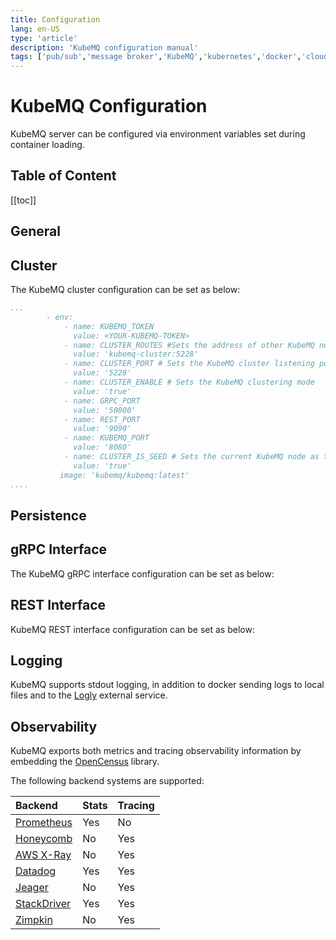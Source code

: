 ```yaml
---
title: Configuration
lang: en-US
type: 'article'
description: 'KubeMQ configuration manual'
tags: ['pub/sub','message broker','KubeMQ','kubernetes','docker','cloud native','message queue']
---
```

# KubeMQ Configuration
KubeMQ server can be configured via environment variables set during container loading.

## Table of Content
[[toc]]
## General

<CodeSwitcher :languages="{token:'With Token',lic:'With License Key'}" :isolated="true">

<template v-slot:token>

The KubeMQ general configuration can be set as below:

``` yaml
...
        - env:
            - name: KUBEMQ_TOKEN # Sets the KubeMQ token key
              value: <YOUR-KUBEMQ-TOKEN>
            - name: CLUSTER_ROUTES 
              value: 'kubemq-cluster:5228'
            - name: CLUSTER_PORT
              value: '5228'
            - name: CLUSTER_ENABLE 
              value: 'true'
            - name: GRPC_PORT
              value: '50000'
            - name: REST_PORT
              value: '9090'
            - name: KUBEMQ_PORT # Sets KubeMQ service API port for health, metrics and traces
              value: '8080'
            - name: KUBEMQ_LOG_LEVEL # Sets KubeMQ stdout log level where:  1 - Debug 2 - Info 3 - Warn 4 - Error 5 - Fatal
              value: '2'  
            - name: KUBEMQ_PROXY # Sets Proxy server address url access (in case license validation failure) 
              value: 'proxy-host:proxy-port'  

           image: 'kubemq/kubemq:latest'
....        
```

</template>

<template v-slot:lic>

In case KubeMQ is deployed into environment without internet connectivity, you can get a license data by contact [support](mailto:support@kubemq.io).

After receiving a license data, you can set the configuration as below:

``` yaml
...
        - env:
            - name: KUBEMQ_TOKEN # Sets the KubeMQ token key
              value: <YOUR-KUBEMQ-TOKEN>
            - name: KUBEMQ_LICENSE_DATA # Sets the KubeMQ license data
              value: <license data>
            - name: CLUSTER_ROUTES 
              value: 'kubemq-cluster:5228'
            - name: CLUSTER_PORT
              value: '5228'
            - name: CLUSTER_ENABLE 
              value: 'true'
            - name: GRPC_PORT
              value: '50000'
            - name: REST_PORT
              value: '9090'
            - name: KUBEMQ_PORT # Sets KubeMQ service API port for health, metrics and traces
              value: '8080'
            - name: KUBEMQ_LOG_LEVEL # Sets KubeMQ stdout log level where:  1 - Debug 2 - Info 3 - Warn 4 - Error 5 - Fatal
              value: '2'  
            - name: KUBEMQ_PROXY # Sets Proxy server address url access (in case license validation failure) 
              value: 'proxy-host:proxy-port'  

           image: 'kubemq/kubemq:latest'
....        
```

</template>


</CodeSwitcher>





## Cluster
The KubeMQ cluster configuration can be set as below:

``` yaml
...
        - env:
            - name: KUBEMQ_TOKEN
              value: <YOUR-KUBEMQ-TOKEN>
            - name: CLUSTER_ROUTES #Sets the address of other KubeMQ nodes forming a cluster 
              value: 'kubemq-cluster:5228'
            - name: CLUSTER_PORT # Sets the KubeMQ cluster listening port 
              value: '5228'
            - name: CLUSTER_ENABLE # Sets the KubeMQ clustering mode
              value: 'true'
            - name: GRPC_PORT
              value: '50000'
            - name: REST_PORT
              value: '9090'
            - name: KUBEMQ_PORT
              value: '8080'
            - name: CLUSTER_IS_SEED # Sets the current KubeMQ node as the seed (when not running as the stateful set 
              value: 'true'  
           image: 'kubemq/kubemq:latest'
....        
```


## Persistence

<CodeSwitcher :languages="{general:'General',queues:'Queues'}" :isolated="true">

<template v-slot:general>


The KubeMQ general persistence configuration can be set as below:


``` yaml
...
        - env:
            - name: KUBEMQ_TOKEN
              value: <YOUR-KUBEMQ-TOKEN>
            - name: CLUSTER_ROUTES
              value: 'kubemq-cluster:5228'
            - name: CLUSTER_PORT
              value: '5228'
            - name: CLUSTER_ENABLE
              value: 'true'
            - name: GRPC_PORT
              value: '50000'
            - name: REST_PORT
              value: '9090'
            - name: KUBEMQ_PORT
              value: '8080'
            - name: STORE_DIR # Sets KubeMQ persistence folder 
              value: '/store'  
            - name: STORE_CLEAN  # true=KubeMQ will clean all the files in the store on boot       
              value: 'true'  
            - name: STORE_MAX_QUEUES # Sets KubeMQ limit of the number of persistent channels/queues, 0 = unlimited    
              value: '0'   
            - name: STORE_MAX_SUBSCRIBERS # Sets KubeMQ limit of the number of subscribers per channel/queue, 0 = unlimited 
              value: '0'   
            - name: STORE_MAX_MESSAGES  # Sets KubeMQ limit of the number of stored messages per channel/queue, 0 = unlimited       
              value: '0'  
            - name: STORE_MAX_SIZE  # Sets KubeMQ max size in bytes per channel/queue, 0 = unlimited        
              value: '0'  
            - name: STORE_MAX_RETENTION # Sets KubeMQ store time in minutes for each message per channel/queue, 0 = infinite    
              value: '1440'   
            - name: STORE_MAX_INACTIVITY_PURGE # Sets KubeMQ delete channel/queue due to inactivity time in minutes, 0 = no purging  
              value: '1440'   
           image: 'kubemq/kubemq:latest'
....        
```

</template>

<template v-slot:queues>

The KubeMQ Queues persistence configuration can be set as below:


``` yaml
...
        - env:
            - name: KUBEMQ_TOKEN
              value: <YOUR-KUBEMQ-TOKEN>
            - name: CLUSTER_ROUTES
              value: 'kubemq-cluster:5228'
            - name: CLUSTER_PORT
              value: '5228'
            - name: CLUSTER_ENABLE
              value: 'true'
            - name: GRPC_PORT
              value: '50000'
            - name: REST_PORT
              value: '9090'
            - name: KUBEMQ_PORT
              value: '8080'
            - name: STORE_DIR
              value: '/store'
            - name: QUEUE_MAX_NUMBER_OF_MESSAGE  # Sets max of sending / receiving batch of queue messages, default 1024, 0 is unlimited     
              value: '1024'  
            - name: QUEUE_MAX_WAIT_TIMEOUT_SECONDS # Sets max wait time out allowed for receive message, default 3600 seconds, 1 hour   
              value: '3600'   
            - name: QUEUE_MAX_EXPIRATION_SECONDS #  Sets max expiration allowed for message, default 43200 seconds, 12 hours
              value: '43200'   
            - name: QUEUE_MAX_DELAY_SECONDS  #  Sets max delay seconds allowed for message, default 43200 seconds, 12 hours        
              value: '43200'  
            - name: QUEUE_MAX_RECEIVE_COUNT  # Sets max retires to receive message before discard, default 1024 times      
              value: '1024'  
            - name: QUEUE_MAX_VISIBILITY_SECONDS # Sets max time of hold received message before returning to queue, default 43200 seconds, 12 hours  
              value: '43200'   
            - name: QUEUE_DEFAULT_VISIBILITY_SECONDS #  Sets default time of hold received message before returning to queue, default 60 seconds  
              value: '60'   
            - name: QUEUE_DEFAULT_WAIT_TIMEOUT_SECONDS  # Sets default time to wait for a message in a queue, default 1 second        
              value: '1'                
           image: 'kubemq/kubemq:latest'
....        
```

</template>

</CodeSwitcher>


## gRPC Interface
The KubeMQ gRPC interface configuration can be set as below:


<CodeSwitcher :languages="{general:'General',security:'Security'}" :isolated="true">


<template v-slot:general>

``` yaml
...
        - env:
            - name: KUBEMQ_TOKEN
              value: <YOUR-KUBEMQ-TOKEN>
            - name: CLUSTER_ROUTES
              value: 'kubemq-cluster:5228'
            - name: CLUSTER_PORT
              value: '5228'
            - name: CLUSTER_ENABLE
              value: 'true'
            - name: GRPC_PORT
              value: '50000'
            - name: REST_PORT
              value: '9090'
            - name: KUBEMQ_PORT
              value: '8080'
            - name: STORE_DIR
              value: '/store'
            - name: GRPC_ENABLE  # Enable/Disable the gRPC interface     
              value: 'true'  
            - name: GRPC_PORT # Sets Docker exposed port  
              value: '50000'   
            - name: GRPC_SUB_BUFF_SIZE #  Sets the subscribe message / requests buffer size to use on the server  
              value: '100'   
            - name: GRPC_BODY_LIMIT  # Sets request body limit in bytes (must be > 0)      
              value: '4194304'  
           image: 'kubemq/kubemq:latest'
....        
```

</template>


<template v-slot:security>


``` yaml
...
        - env:
            - name: KUBEMQ_TOKEN
              value: <YOUR-KUBEMQ-TOKEN>
            - name: CLUSTER_ROUTES
              value: 'kubemq-cluster:5228'
            - name: CLUSTER_PORT
              value: '5228'
            - name: CLUSTER_ENABLE
              value: 'true'
            - name: REST_PORT
              value: '9090'
            - name: KUBEMQ_PORT
              value: '8080'
            - name: STORE_DIR
              value: '/store'
            - name: GRPC_ENABLE  # Enable/Disable the gRPC interface     
              value: 'true'  
            - name: GRPC_PORT # Sets Docker exposed port  
              value: '50000'   
            - name: GRPC_SECURITY_TLS_MODE # Sets Security mode, `none` = no security, `tls` = TLS secured  
              value: 'tls'   
            - name: GRPC_SECURITY_CERT_FILE  # Sets CERT file name and location    
              value: './cert_file'  
            - name: GRPC_SECURITY_KEY_FILE # Sets Key file name and location  
              value: './key_file'   
           image: 'kubemq/kubemq:latest'
....        
```

</template>

</CodeSwitcher>


## REST Interface
KubeMQ REST interface configuration can be set as below:


<CodeSwitcher :languages="{general:'General',security:'Security',cors:'CORS'}" :isolated="true">


<template v-slot:general>

``` yaml
...
        - env:
            - name: KUBEMQ_TOKEN
              value: <YOUR-KUBEMQ-TOKEN>
            - name: CLUSTER_ROUTES
              value: 'kubemq-cluster:5228'
            - name: CLUSTER_PORT
              value: '5228'
            - name: CLUSTER_ENABLE
              value: 'true'
            - name: GRPC_PORT
              value: '50000'
            - name: REST_PORT
              value: '9090'
            - name: KUBEMQ_PORT
              value: '8080'
            - name: STORE_DIR
              value: '/store'
            - name: REST_ENABLE  # Enable/Disable REST interface     
              value: 'true'  
            - name: REST_PORT # Sets Docker exposed port  
              value: '9090'   
            - name: REST_SUB_BUFF_SIZE # Sets subscribe message / requests buffer size to use on server  
              value: '100'   
            - name: REST_BODY_LIMIT  #Sets request body limit, (i.e. 2M), limit can be specified as 4x or 4xB, where x is one of the multiple from K, M, G, T or P    
              value: ''  
           image: 'kubemq/kubemq:latest'
....        
```

</template>


<template v-slot:security>


``` yaml
...
        - env:
            - name: KUBEMQ_TOKEN
              value: <YOUR-KUBEMQ-TOKEN>
            - name: CLUSTER_ROUTES
              value: 'kubemq-cluster:5228'
            - name: CLUSTER_PORT
              value: '5228'
            - name: CLUSTER_ENABLE
              value: 'true'
            - name: GRPC_PORT
              value: '50000'
            - name: KUBEMQ_PORT
              value: '8080'
            - name: STORE_DIR
              value: '/store'
            - name: REST_ENABLE  # Enable/Disable REST interface     
              value: 'true'  
            - name: REST_PORT # Sets Docker exposed port  
              value: '9090'   
            - name: REST_SECURITY_TLS_MODE #  Sets Security mode,`none` = no security, `tls` = TLS secured  
              value: 'tls'   
            - name: REST_SECURITY_CERT_FILE  # Sets CERT file name and location    
              value: './cert_file'  
            - name: REST_SECURITY_KEY_FILE # Sets Key file name and location  
              value: './key_file'   
            - name: REST_READ_TIMEOUT  # Sets REST read timeout in seconds 
              value: '60'  
            - name: REST_WRITE_TIMEOUT # Sets REST write timeout in seconds   
              value: '60'   
           image: 'kubemq/kubemq:latest'
....        
```

</template>


<template v-slot:cors>


``` yaml
...
        - env:
            - name: KUBEMQ_TOKEN
              value: <YOUR-KUBEMQ-TOKEN>
            - name: CLUSTER_ROUTES
              value: 'kubemq-cluster:5228'
            - name: CLUSTER_PORT
              value: '5228'
            - name: CLUSTER_ENABLE
              value: 'true'
            - name: GRPC_PORT
              value: '50000'
            - name: REST_PORT
              value: '9090'
            - name: KUBEMQ_PORT
              value: '8080'
            - name: STORE_DIR
              value: '/store'
            - name: REST_ENABLE  # Enable/Disable REST interface     
              value: 'true'  
            - name: REST_PORT # Docker exposed port  
              value: '9090'   
            - name: REST_CORS_ALLOW_ORIGINS # Defines a list of origins that may access the resource, default value *  
              value: '{*}'   
            - name: REST_CORS_ALLOW_METHODS  # Sets a list of origins that may access the resource   
              value: '{"GET", "POST"}'  
            - name: REST_CORS_ALLOW_HEADERS # Sets a list of request headers that can be used when making the actual request  
              value: '{}'   
            - name: REST_CORS_ALLOW_CREDENTIALS  # Sets whether or not the response to the request can be exposed when the credentials flag is true
              value: 'false'  
            - name: REST_CORS_EXPOSE_HEADERS # Sets a whitelist headers that clients are allowed to access   
              value: '{}'               
            - name: REST_CORS_MAX_AGE # Sets how long (in seconds) the results of a pre-flight request can be cached   
              value: '0'   
           image: 'kubemq/kubemq:latest'
....        
```


</template>

</CodeSwitcher>



## Logging

KubeMQ supports stdout logging, in addition to docker sending logs to local files and to the [Logly](https://www.loggly.com/) external service.


<CodeSwitcher :languages="{file:'File',loggly:'Loggly'}" :isolated="true">


<template v-slot:file>

``` yaml
...
        - env:
            - name: KUBEMQ_TOKEN
              value: <YOUR-KUBEMQ-TOKEN>
            - name: CLUSTER_ROUTES
              value: 'kubemq-cluster:5228'
            - name: CLUSTER_PORT
              value: '5228'
            - name: CLUSTER_ENABLE
              value: 'true'
            - name: GRPC_PORT
              value: '50000'
            - name: REST_PORT
              value: '9090'
            - name: KUBEMQ_PORT
              value: '8080'
            - name: STORE_DIR
              value: '/store'
            - name: LOG_FILE_ENABLE  # Enable/Disable saving logs to file    
              value: 'true'  
            - name: LOG_FILE_PATH # Sets file write path, default: ./log
              value: './log'   
           image: 'kubemq/kubemq:latest'
....        
```

</template>


<template v-slot:loggly>


``` yaml
...
        - env:
            - name: KUBEMQ_TOKEN
              value: <YOUR-KUBEMQ-TOKEN>
            - name: CLUSTER_ROUTES
              value: 'kubemq-cluster:5228'
            - name: CLUSTER_PORT
              value: '5228'
            - name: CLUSTER_ENABLE
              value: 'true'
            - name: GRPC_PORT
              value: '50000'
            - name: REST_PORT
              value: '9090'
            - name: KUBEMQ_PORT
              value: '8080'
            - name: STORE_DIR
              value: '/store'
            - name: LOG_LOGGLY_ENABLE  # Enable/Disable sending logs to https://www.loggly.com/ external service    
              value: 'true'  
            - name: LOG_LOGGLY_KEY # Loggly access key  
              value: ''   
            - name: LOG_LOGGLY_FLUSH_INTERVAL # Set Loggly sending logs interval in seconds   
              value: '5'   
           image: 'kubemq/kubemq:latest'
....        
```


</template>


</CodeSwitcher>


## Observability

KubeMQ exports both metrics and tracing observability information by embedding the [OpenCensus](https://opencensus.io/) library.

The following backend systems are supported:

| Backend                                                     | Stats | Tracing |
|:------------------------------------------------------------|:------|:--------|
| [Prometheus](https://prometheus.io/)                        | Yes   | No      |
| [Honeycomb](https://www.honeycomb.io/)                      | No    | Yes     |
| [AWS X-Ray](https://console.aws.amazon.com/xray/home)       | No    | Yes     |
| [Datadog](https://www.datadoghq.com/)                       | Yes   | Yes     |
| [Jeager](https://www.jaegertracing.io/)                     | No    | Yes     |
| [StackDriver](https://console.cloud.google.com/monitoring) | Yes   | Yes     |
| [Zimpkin](https://zipkin.io/)                               | No    | Yes     |



<CodeSwitcher :languages="{prometheus:'Prometheus',jeager:'Jeager',zipkin:'Zipkin', honeycomb:'Honeycomb',google:'StackDriver',amazon:'AWS X-Ray',datadog:'Datadog'}" :isolated="true">


<template v-slot:prometheus>

First, add the following annotations to pod metadata:

```yaml
...
spec:
  selector:
    matchLabels:
      app: kubemq-cluster
  replicas: 3
  serviceName: kubemq-cluster
  template:
    metadata:
      labels:
        app: kubemq-cluster
      annotations: # add here prometheus annotations
        prometheus.io/scrape: 'true'
        prometheus.io/port: '9102'
        prometheus.io/path: '/metrics'       
    spec:
      containers:

...
```

Second, add the following environment variables to KubeMQ's stateful set yaml definition

``` yaml
...
        - env:
            - name: KUBEMQ_TOKEN
              value: <YOUR-KUBEMQ-TOKEN>
            - name: CLUSTER_ROUTES
              value: 'kubemq-cluster:5228'
            - name: CLUSTER_PORT
              value: '5228'
            - name: CLUSTER_ENABLE
              value: 'true'
            - name: GRPC_PORT
              value: '50000'
            - name: REST_PORT
              value: '9090'
            - name: KUBEMQ_PORT
              value: '8080'
            - name: STORE_DIR
              value: '/store'
            - name: METRICS_DISABLE  # Sets KubeMQ and disables observability metrics exporting  
              value: 'false'  
            - name: METRICS_TRACING_SAMPLE # Sets KubeMQ tracing sample probability as a percentage, i.e 0.1 =10%  
              value: '0.1'   
            - name: METRICS_PROMETHEUS_ENABLE  # Enable/Disable Prometheus exporting  
              value: 'true'  
            - name: METRICS_PROMETHEUS_PATH # Sets Prometheus scraping end point (on the KubeMQ service API address)  
              value: '/metrics'   
           image: 'kubemq/kubemq:latest'
....        
```

</template>

<template v-slot:jeager>


Add the following environment variables to KubeMQ's stateful set yaml definition

``` yaml
...
        - env:
            - name: KUBEMQ_TOKEN
              value: <YOUR-KUBEMQ-TOKEN>
            - name: CLUSTER_ROUTES
              value: 'kubemq-cluster:5228'
            - name: CLUSTER_PORT
              value: '5228'
            - name: CLUSTER_ENABLE
              value: 'true'
            - name: GRPC_PORT
              value: '50000'
            - name: REST_PORT
              value: '9090'
            - name: KUBEMQ_PORT
              value: '8080'
            - name: STORE_DIR
              value: '/store'
            - name: METRICS_DISABLE  # Sets KubeMQ and disables observability metrics exporting  
              value: 'false'  
            - name: METRICS_TRACING_SAMPLE # Sets KubeMQ tracing sample probability as a percentage, i.e 0.1 =10%  
              value: '0.1'   
            - name: METRICS_JEAGER_ENABLE # Enable/Disable Jeager exporting 
              value: 'true'  
            - name: METRICS_JEAGER_COLLECTOR_ADDRESS # Sets Jeager collector address 
              value: 'jeager collector address'  
            - name: METRICS_JEAGER_AGENT_ADDRESS # Sets Jeager agent address
              value: 'jeager agent address'  
          image: 'kubemq/kubemq:latest'
....        
```


</template>

<template v-slot:zipkin>

Add the following environment variables to KubeMQ's stateful set yaml definition

``` yaml
...
        - env:
            - name: KUBEMQ_TOKEN
              value: <YOUR-KUBEMQ-TOKEN>
            - name: CLUSTER_ROUTES
              value: 'kubemq-cluster:5228'
            - name: CLUSTER_PORT
              value: '5228'
            - name: CLUSTER_ENABLE
              value: 'true'
            - name: GRPC_PORT
              value: '50000'
            - name: REST_PORT
              value: '9090'
            - name: KUBEMQ_PORT
              value: '8080'
            - name: STORE_DIR
              value: '/store'
            - name: METRICS_DISABLE  # Sets KubeMQ and disables observability metrics exporting  
              value: 'false'  
            - name: METRICS_TRACING_SAMPLE # Sets KubeMQ tracing sample probability as a percentage, i.e 0.1 =10%  
              value: '0.1'   
            - name: METRICS_ZIPKIN_ENABLE # enable/disable Zipkin exporting
              value: 'true'  
            - name: METRICS_ZIPKEIN_REPORTER_ADDRESS # sets Zipkin's reporter address 
              value: '/metrics'  
          image: 'kubemq/kubemq:latest'
....        
```


</template>

<template v-slot:honeycomb>


Add the following environment variables to KubeMQ's stateful set yaml definition

``` yaml
...
        - env:
            - name: KUBEMQ_TOKEN
              value: <YOUR-KUBEMQ-TOKEN>
            - name: CLUSTER_ROUTES
              value: 'kubemq-cluster:5228'
            - name: CLUSTER_PORT
              value: '5228'
            - name: CLUSTER_ENABLE
              value: 'true'
            - name: GRPC_PORT
              value: '50000'
            - name: REST_PORT
              value: '9090'
            - name: KUBEMQ_PORT
              value: '8080'
            - name: STORE_DIR
              value: '/store'
            - name: METRICS_DISABLE  # Sets KubeMQ and disables observability metrics exporting  
              value: 'false'  
            - name: METRICS_TRACING_SAMPLE # Sets KubeMQ tracing sample probability as a percentage, i.e 0.1 =10%  
              value: '0.1'   
            - name: METRICS_HONEYCOMB_ENABLE  # Enable/Disable Honeycomb exporting 
              value: 'true'  
            - name: METRICS_HONEYCOMB_KEY # Sets Honeycomb's key
              value: 'key'   
            - name: METRICS_HONEYCOMB_DATASET # Sets Honeycomb's dataset
              value: 'dataset'  
           image: 'kubemq/kubemq:latest'
....        
```

</template>

<template v-slot:google>

Add the following environment variables to KubeMQ's stateful set yaml definition

``` yaml
...
        - env:
            - name: KUBEMQ_TOKEN
              value: <YOUR-KUBEMQ-TOKEN>
            - name: CLUSTER_ROUTES
              value: 'kubemq-cluster:5228'
            - name: CLUSTER_PORT
              value: '5228'
            - name: CLUSTER_ENABLE
              value: 'true'
            - name: GRPC_PORT
              value: '50000'
            - name: REST_PORT
              value: '9090'
            - name: KUBEMQ_PORT
              value: '8080'
            - name: STORE_DIR
              value: '/store'
            - name: METRICS_DISABLE  # Sets KubeMQ and disables observability metrics exporting  
              value: 'false'  
            - name: METRICS_TRACING_SAMPLE # Sets KubeMQ tracing sample probability as a percentage, i.e 0.1 =10%  
              value: '0.1'   
            - name: METRICS_STACKDRIVER_ENABLE # Enable/Disable Stack Driver exporting 
              value: 'true'  
            - name: METRICS_STACKDRIVER_PROJECT_ID
              value: 'Your Product ID'  # Sets StackDriver project id 
            - name: METRICS_STACKDRIVER_MONITOR_CRDES # Sets StackDriver monitor(stats)credentials file location
              value: 'Your Monitor Creds File'  
            - name: METRICS_STACKDRIVER_TRACE_CREDS # Sets StackDriver traces credentials file location
              value: 'Your Trace Creds File'  
          image: 'kubemq/kubemq:latest'
....        
```

</template>

<template v-slot:amazon>

Add the following environment variables to KubeMQ's stateful set yaml definition

``` yaml
...
        - env:
            - name: KUBEMQ_TOKEN
              value: <YOUR-KUBEMQ-TOKEN>
            - name: CLUSTER_ROUTES
              value: 'kubemq-cluster:5228'
            - name: CLUSTER_PORT
              value: '5228'
            - name: CLUSTER_ENABLE
              value: 'true'
            - name: GRPC_PORT
              value: '50000'
            - name: REST_PORT
              value: '9090'
            - name: KUBEMQ_PORT
              value: '8080'
            - name: STORE_DIR
              value: '/store'
            - name: METRICS_DISABLE  # Sets KubeMQ and disables observability metrics exporting  
              value: 'false'  
            - name: METRICS_TRACING_SAMPLE # Sets KubeMQ tracing sample probability as a percentage, i.e 0.1 =10%  
              value: '0.1'   
            - name: METRICS_AWS_ENABLE  # Enable/Disable AWS X-RAY exporting 
              value: 'true'  
            - name: METRICS_AWS_ACCESS_KEY_ID # Sets AWS access key id environment variable
              value: 'aws access key id'   
            - name: METRICS_AWS_SECRET_ACCESS_KEY # Sets AWS secret access key environment variable
              value: 'aws secret access key'  
            - name: METRICS_AWS_DEFAULT_REGION # Sets AWS default region environment variable
              value: 'aws default region'  
          image: 'kubemq/kubemq:latest'
....        
```

</template>

<template v-slot:datadog>


Add the following environment variables to KubeMQ's stateful set yaml definition

``` yaml
...
        - env:
            - name: KUBEMQ_TOKEN
              value: <YOUR-KUBEMQ-TOKEN>
            - name: CLUSTER_ROUTES
              value: 'kubemq-cluster:5228'
            - name: CLUSTER_PORT
              value: '5228'
            - name: CLUSTER_ENABLE
              value: 'true'
            - name: GRPC_PORT
              value: '50000'
            - name: REST_PORT
              value: '9090'
            - name: KUBEMQ_PORT
              value: '8080'
            - name: STORE_DIR
              value: '/store'
            - name: METRICS_DISABLE  # Sets KubeMQ and disables observability metrics exporting  
              value: 'false'  
            - name: METRICS_TRACING_SAMPLE # Sets KubeMQ tracing sample probability as a percentage, i.e 0.1 =10%  
              value: '0.1'   
            - name: METRICS_DATADOG_ENABLE # Enable/Disable Datadog exporting 
              value: 'true'  
            - name: METRICS_DATADOG_TRACE_ADDRESS  # Sets Datadog's trace address 
              value: 'datadog trace address' 
            - name: METRICS_DATADOG_STATS_ADDRESS # Sets Datadog's stats address
              value: 'datadog stats address'  
          image: 'kubemq/kubemq:latest'
....        
```

</template>

</CodeSwitcher>

